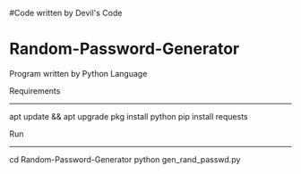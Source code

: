 #Code written by Devil's Code

# Random-Password-Generator
Program written by Python Language 

Requirements
____________
apt update && apt upgrade
pkg install python 
pip install requests

Run
___
cd Random-Password-Generator
python gen_rand_passwd.py
